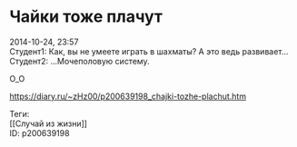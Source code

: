 Чайки тоже плачут
==================

   
 2014-10-24, 23:57   
  Студент1: Как, вы не умеете играть в шахматы? А это ведь развивает...   
 Студент2: ...Мочеполовую систему.   
   
 О\_О   
    
 <https://diary.ru/~zHz00/p200639198_chajki-tozhe-plachut.htm>   
   
 Теги:   
 [[Случай из жизни]]   
 ID: p200639198